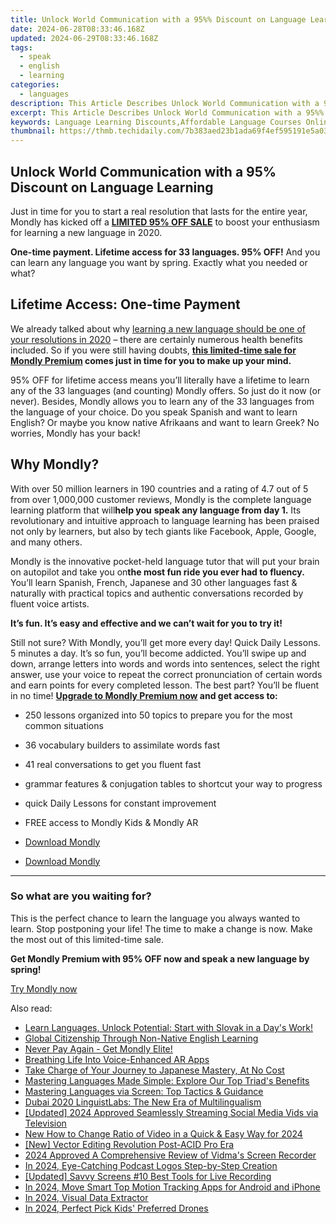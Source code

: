 ```yaml
---
title: Unlock World Communication with a 95%% Discount on Language Learning!
date: 2024-06-28T08:33:46.168Z
updated: 2024-06-29T08:33:46.168Z
tags:
  - speak
  - english
  - learning
categories:
  - languages
description: This Article Describes Unlock World Communication with a 95%% Discount on Language Learning!
excerpt: This Article Describes Unlock World Communication with a 95%% Discount on Language Learning!
keywords: Language Learning Discounts,Affordable Language Courses Online,Learn Languages Discounted 95%%,Language Education Promotions,Cost-Effective Language Training Programs,Discounted Multilingual Communication Skills,95%% Language Learning Savings Offer
thumbnail: https://thmb.techidaily.com/7b383aed23b1ada69f4ef595191e5a033238c1b3df9ba6a1aa455dbcac03eedf.jpg
---
```


## Unlock World Communication with a 95% Discount on Language Learning

 Just in time for you to start a real resolution that lasts for the entire year, Mondly has kicked off a [**LIMITED 95% OFF SALE**](https://shop.mondly.com/affiliate.php?ACCOUNT=ATISTUDI&AFFILIATE=108875&PATH=https://www.mondly.com?AFFILIATE=108875) to boost your enthusiasm for learning a new language in 2020.

**One-time payment. Lifetime access for 33 languages. 95% OFF!** And you can learn any language you want by spring. Exactly what you needed or what?

## Lifetime Access: One-time Payment

 We already talked about why [learning a new language should be one of your resolutions in 2020](https://shop.mondly.com/affiliate.php?ACCOUNT=ATISTUDI&AFFILIATE=108875&PATH=https://www.mondly.com?AFFILIATE=108875) – there are certainly numerous health benefits included. So if you were still having doubts, **[this limited-time sale for Mondly Premium](https://shop.mondly.com/affiliate.php?ACCOUNT=ATISTUDI&AFFILIATE=108875&PATH=https://www.mondly.com?AFFILIATE=108875) comes just in time for you to make up your mind.**

 95% OFF for lifetime access means you’ll literally have a lifetime to learn any of the 33 languages (and counting) Mondly offers. So just do it now (or never). Besides, Mondly allows you to learn any of the 33 languages from the language of your choice. Do you speak Spanish and want to learn English? Or maybe you know native Afrikaans and want to learn Greek? No worries, Mondly has your back!

## Why Mondly?

 With over 50 million learners in 190 countries and a rating of 4.7 out of 5 from over 1,000,000 customer reviews, Mondly is the complete language learning platform that will**help you** **speak any language from day 1.** Its revolutionary and intuitive approach to language learning has been praised not only by learners, but also by tech giants like Facebook, Apple, Google, and many others.

 Mondly is the innovative pocket-held language tutor that will put your brain on autopilot and take you on**the most fun ride you ever had to fluency.** You’ll learn Spanish, French, Japanese and 30 other languages fast & naturally with practical topics and authentic conversations recorded by fluent voice artists.

 **It’s fun. It’s easy and effective and we can’t wait for you to try it!**

 Still not sure? With Mondly, you’ll get more every day! Quick Daily Lessons. 5 minutes a day. It’s so fun, you’ll become addicted. You’ll swipe up and down, arrange letters into words and words into sentences, select the right answer, use your voice to repeat the correct pronunciation of certain words and earn points for every completed lesson. The best part? You’ll be fluent in no time! **[Upgrade to Mondly Premium now](https://shop.mondly.com/affiliate.php?ACCOUNT=ATISTUDI&AFFILIATE=108875&PATH=https://www.mondly.com?AFFILIATE=108875) and get access to:**

* 250 lessons organized into 50 topics to prepare you for the most common situations
* 36 vocabulary builders to assimilate words fast
* 41 real conversations to get you fluent fast
* grammar features & conjugation tables to shortcut your way to progress
* quick Daily Lessons for constant improvement
* FREE access to Mondly Kids & Mondly AR

* [Download Mondly](https://www.facebook.com/sharer/sharer.php?u=https%3A%2F%2Fwww.mondly.com%2Fblog%2Fmake-learning-new-language-easiest-resolution-2020-95-off%2F&t=Make+Learning+a+New+Language+Your+Easiest+Resolution+of+2020+with+95%25+off "Share on Facebook")
* [Download Mondly](https://shop.mondly.com/affiliate.php?ACCOUNT=ATISTUDI&AFFILIATE=108875&PATH=https://www.mondly.com?AFFILIATE=108875)

---

### So what are you waiting for?

 This is the perfect chance to learn the language you always wanted to learn. Stop postponing your life! The time to make a change is now. Make the most out of this limited-time sale.

 **Get Mondly Premium with 95% OFF now and speak a new language by spring!**

[Try Mondly now](https://adjt.mondly.com/5ixfg4k?campaign=blog-post-id-3785&fallback=https%3A%2F%2Fapp.mondly.com%3Futm%5Fmedium%3Dblog%5Fblog-post-id-3785%26utm%5Fsource%3Dblog-post-id-3785&redirect%5Fmacos=https%3A%2F%2Fapp.mondly.com%3Futm%5Fmedium%3Dblog%5Fblog-post-id-3785%26utm%5Fsource%3Dblog-post-id-3785&redirect%5Fandroid=https%3A%2F%2Fplay.google.com%2Fstore%2Fapps%2Fdetails%3Fid%3Dcom.atistudios.mondly.languages%3Futm%5Fmedium%3Dblog%5Fblog-post-id-3785%26utm%5Fsource%3Dblog-post-id-3785&redirect%5Fios=https%3A%2F%2Fapps.apple.com%2Fapp%2Fapple-store%2Fid987873536%3Fpt%3D78954800%26ct%3Dblog-post-id-3785%26mt%3D8 "Try Mondly now")

<ins class="adsbygoogle"
     style="display:block"
     data-ad-format="autorelaxed"
     data-ad-client="ca-pub-7571918770474297"
     data-ad-slot="1223367746"></ins>



<ins class="adsbygoogle"
     style="display:block"
     data-ad-client="ca-pub-7571918770474297"
     data-ad-slot="8358498916"
     data-ad-format="auto"
     data-full-width-responsive="true"></ins>

<span class="atpl-alsoreadstyle">Also read:</span>
<div><ul>
<li><a href="https://mondly-stories.techidaily.com/learn-languages-unlock-potential-start-with-slovak-in-a-days-work/"><u>Learn Languages, Unlock Potential: Start with Slovak in a Day's Work!</u></a></li>
<li><a href="https://mondly-stories.techidaily.com/global-citizenship-through-non-native-english-learning/"><u>Global Citizenship Through Non-Native English Learning</u></a></li>
<li><a href="https://mondly-stories.techidaily.com/1719579758376-never-pay-again-get-mondly-elite/"><u>Never Pay Again - Get Mondly Elite!</u></a></li>
<li><a href="https://mondly-stories.techidaily.com/breathing-life-into-voice-enhanced-ar-apps/"><u>Breathing Life Into Voice-Enhanced AR Apps</u></a></li>
<li><a href="https://mondly-stories.techidaily.com/take-charge-of-your-journey-to-japanese-mastery-at-no-cost/"><u>Take Charge of Your Journey to Japanese Mastery, At No Cost</u></a></li>
<li><a href="https://mondly-stories.techidaily.com/mastering-languages-made-simple-explore-our-top-triads-benefits/"><u>Mastering Languages Made Simple: Explore Our Top Triad's Benefits</u></a></li>
<li><a href="https://mondly-stories.techidaily.com/mastering-languages-via-screen-top-tactics-and-guidance/"><u>Mastering Languages via Screen: Top Tactics & Guidance</u></a></li>
<li><a href="https://mondly-stories.techidaily.com/dubai-2020-linguistlabs-the-new-era-of-multilingualism/"><u>Dubai 2020 LinguistLabs: The New Era of Multilingualism</u></a></li>
<li><a href="https://facebook-video-recording.techidaily.com/updated-2024-approved-seamlessly-streaming-social-media-vids-via-television/"><u>[Updated] 2024 Approved  Seamlessly Streaming Social Media Vids via Television</u></a></li>
<li><a href="https://smart-video-creator.techidaily.com/new-how-to-change-ratio-of-video-in-a-quick-and-easy-way-for-2024/"><u>New How to Change Ratio of Video in a Quick & Easy Way for 2024</u></a></li>
<li><a href="https://article-tips.techidaily.com/new-vector-editing-revolution-post-acid-pro-era/"><u>[New] Vector Editing Revolution  Post-ACID Pro Era</u></a></li>
<li><a href="https://screen-activity-recording.techidaily.com/2024-approved-a-comprehensive-review-of-vidmas-screen-recorder/"><u>2024 Approved  A Comprehensive Review of Vidma's Screen Recorder</u></a></li>
<li><a href="https://some-knowledge.techidaily.com/in-2024-eye-catching-podcast-logos-step-by-step-creation/"><u>In 2024, Eye-Catching Podcast Logos  Step-by-Step Creation</u></a></li>
<li><a href="https://screen-sharing-recording.techidaily.com/updated-savvy-screens-10-best-tools-for-live-recording/"><u>[Updated] Savvy Screens  #10 Best Tools for Live Recording</u></a></li>
<li><a href="https://video-creation-software.techidaily.com/in-2024-move-smart-top-motion-tracking-apps-for-android-and-iphone/"><u>In 2024, Move Smart Top Motion Tracking Apps for Android and iPhone</u></a></li>
<li><a href="https://screen-video-capture.techidaily.com/in-2024-visual-data-extractor/"><u>In 2024, Visual Data Extractor</u></a></li>
<li><a href="https://extra-support.techidaily.com/in-2024-perfect-pick-kids-preferred-drones/"><u>In 2024, Perfect Pick  Kids' Preferred Drones</u></a></li>
</ul></div>
